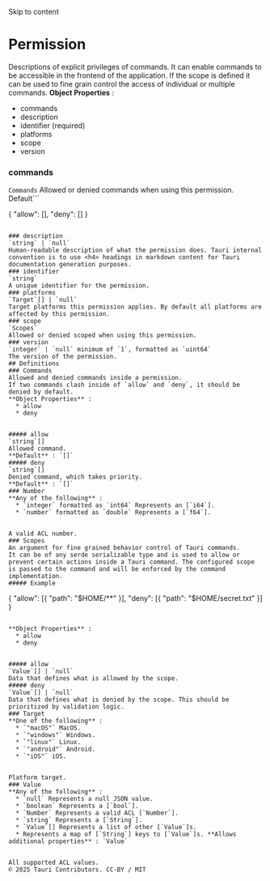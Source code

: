 Skip to content
# Permission
Descriptions of explicit privileges of commands.
It can enable commands to be accessible in the frontend of the application.
If the scope is defined it can be used to fine grain control the access of individual or multiple commands.
**Object Properties** :
  * commands
  * description
  * identifier (required)
  * platforms
  * scope
  * version


### commands
`Commands`
Allowed or denied commands when using this permission.
Default```

{
"allow": [],
"deny": []
}

```

### description
`string` | `null`
Human-readable description of what the permission does. Tauri internal convention is to use <h4> headings in markdown content for Tauri documentation generation purposes.
### identifier
`string`
A unique identifier for the permission.
### platforms
`Target`[] | `null`
Target platforms this permission applies. By default all platforms are affected by this permission.
### scope
`Scopes`
Allowed or denied scoped when using this permission.
### version
`integer` | `null` minimum of `1`, formatted as `uint64`
The version of the permission.
## Definitions
### Commands
Allowed and denied commands inside a permission.
If two commands clash inside of `allow` and `deny`, it should be denied by default.
**Object Properties** :
  * allow
  * deny


##### allow
`string`[]
Allowed command.
**Default** : `[]`
##### deny
`string`[]
Denied command, which takes priority.
**Default** : `[]`
### Number
**Any of the following** :
  * `integer` formatted as `int64` Represents an [`i64`].
  * `number` formatted as `double` Represents a [`f64`].


A valid ACL number.
### Scopes
An argument for fine grained behavior control of Tauri commands.
It can be of any serde serializable type and is used to allow or prevent certain actions inside a Tauri command. The configured scope is passed to the command and will be enforced by the command implementation.
##### Example
```

{
"allow": [{ "path": "$HOME/**" }],
"deny": [{ "path": "$HOME/secret.txt" }]
}

```

**Object Properties** :
  * allow
  * deny


##### allow
`Value`[] | `null`
Data that defines what is allowed by the scope.
##### deny
`Value`[] | `null`
Data that defines what is denied by the scope. This should be prioritized by validation logic.
### Target
**One of the following** :
  * `"macOS"` MacOS.
  * `"windows"` Windows.
  * `"linux"` Linux.
  * `"android"` Android.
  * `"iOS"` iOS.


Platform target.
### Value
**Any of the following** :
  * `null` Represents a null JSON value.
  * `boolean` Represents a [`bool`].
  * `Number` Represents a valid ACL [`Number`].
  * `string` Represents a [`String`].
  * `Value`[] Represents a list of other [`Value`]s.
  * Represents a map of [`String`] keys to [`Value`]s. **Allows additional properties** : `Value`


All supported ACL values.
© 2025 Tauri Contributors. CC-BY / MIT
